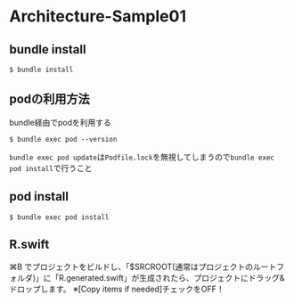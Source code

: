 # Architecture-Sample01

## bundle install

```
$ bundle install
```

## podの利用方法
bundle経由でpodを利用する
```
$ bundle exec pod --version
```

`bundle exec pod update`は`Podfile.lock`を無視してしまうので`bundle exec pod install`で行うこと

## pod install

```
$ bundle exec pod install
```

## R.swift

⌘B でプロジェクトをビルドし、「$SRCROOT(通常はプロジェクトのルートフォルダ)」に「R.generated.swift」が生成されたら、プロジェクトにドラッグ&ドロップします。
※[Copy items if needed]チェックをOFF！
